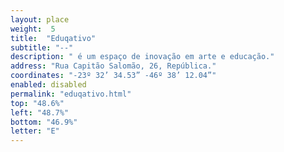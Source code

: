 ```yaml
---
layout: place
weight:  5
title:  "Eduqativo"
subtitle: "--"
description: " é um espaço de inovação em arte e educação."
address: "Rua Capitão Salomão, 26, República."
coordinates: "-23º 32’ 34.53” -46º 38’ 12.04”"
enabled: disabled
permalink: "eduqativo.html"
top: "48.6%"
left: "48.7%"
bottom: "46.9%"
letter: "E"
---
```

